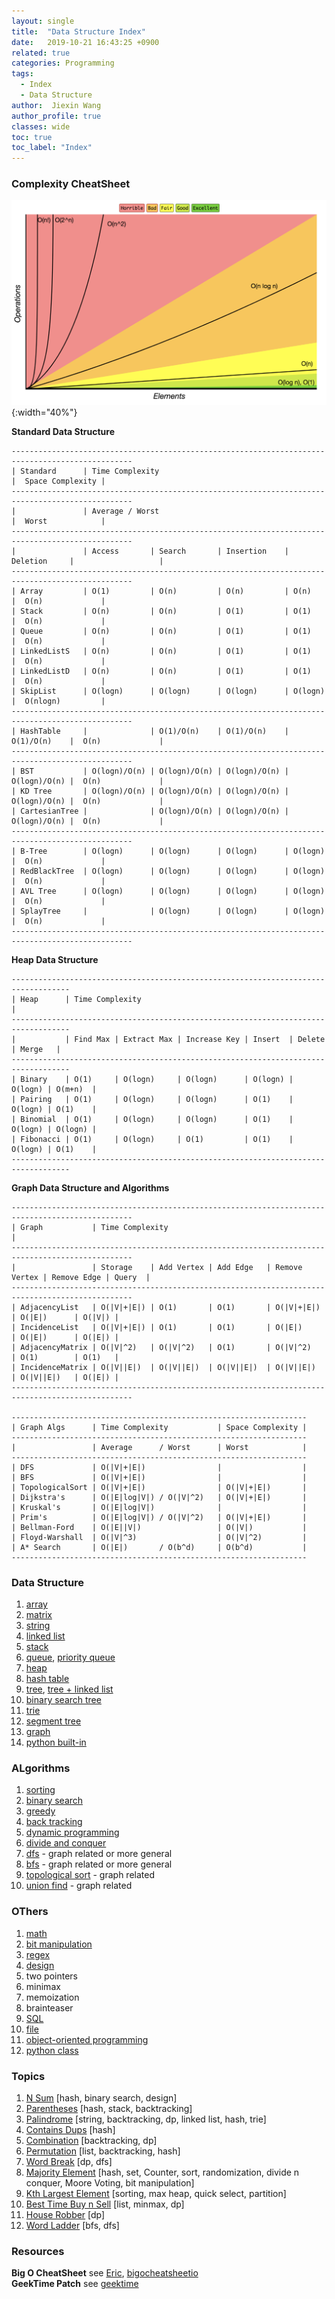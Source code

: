 ```yaml
---
layout: single
title:  "Data Structure Index"
date:   2019-10-21 16:43:25 +0900
related: true
categories: Programming
tags:
  - Index
  - Data Structure
author:  Jiexin Wang
author_profile: true
classes: wide
toc: true
toc_label: "Index"
---
```


### Complexity CheatSheet

![](/assets/images/bigo.png){:width="40%"}  

**Standard Data Structure**  

    -------------------------------------------------------------------------------------------------
    | Standard      | Time Complexity                                           |  Space Complexity |
    -------------------------------------------------------------------------------------------------
    |               | Average / Worst                                           |  Worst            |
    -------------------------------------------------------------------------------------------------
    |               | Access       | Search       | Insertion    | Deletion     |                   |
    -------------------------------------------------------------------------------------------------
    | Array         | O(1)         | O(n)         | O(n)         | O(n)         |  O(n)             |
    | Stack         | O(n)         | O(n)         | O(1)         | O(1)         |  O(n)             |
    | Queue         | O(n)         | O(n)         | O(1)         | O(1)         |  O(n)             |
    | LinkedListS   | O(n)         | O(n)         | O(1)         | O(1)         |  O(n)             |
    | LinkedListD   | O(n)         | O(n)         | O(1)         | O(1)         |  O(n)             |
    | SkipList      | O(logn)      | O(logn)      | O(logn)      | O(logn)      |  O(nlogn)         |
    -------------------------------------------------------------------------------------------------
    | HashTable     |              | O(1)/O(n)    | O(1)/O(n)    | O(1)/O(n)    |  O(n)             |
    -------------------------------------------------------------------------------------------------
    | BST           | O(logn)/O(n) | O(logn)/O(n) | O(logn)/O(n) | O(logn)/O(n) |  O(n)             |
    | KD Tree       | O(logn)/O(n) | O(logn)/O(n) | O(logn)/O(n) | O(logn)/O(n) |  O(n)             |
    | CartesianTree |              | O(logn)/O(n) | O(logn)/O(n) | O(logn)/O(n) |  O(n)             |
    -------------------------------------------------------------------------------------------------
    | B-Tree        | O(logn)      | O(logn)      | O(logn)      | O(logn)      |  O(n)             |
    | RedBlackTree  | O(logn)      | O(logn)      | O(logn)      | O(logn)      |  O(n)             |
    | AVL Tree      | O(logn)      | O(logn)      | O(logn)      | O(logn)      |  O(n)             |
    | SplayTree     |              | O(logn)      | O(logn)      | O(logn)      |  O(n)             |
    -------------------------------------------------------------------------------------------------


**Heap Data Structure**  

    -----------------------------------------------------------------------------------
    | Heap      | Time Complexity                                                     |
    -----------------------------------------------------------------------------------
    |           | Find Max | Extract Max | Increase Key | Insert  | Delete  | Merge   |
    -----------------------------------------------------------------------------------
    | Binary    | O(1)     | O(logn)     | O(logn)      | O(logn) | O(logn) | O(m+n)  |
    | Pairing   | O(1)     | O(logn)     | O(logn)      | O(1)    | O(logn) | O(1)    |
    | Binomial  | O(1)     | O(logn)     | O(logn)      | O(1)    | O(logn) | O(logn) |
    | Fibonacci | O(1)     | O(logn)     | O(1)         | O(1)    | O(logn) | O(1)    |
    -----------------------------------------------------------------------------------


**Graph Data Structure and Algorithms**  

    -------------------------------------------------------------------------------------------------
    | Graph           | Time Complexity                                                             |
    -------------------------------------------------------------------------------------------------
    |                 | Storage    | Add Vertex | Add Edge   | Remove Vertex | Remove Edge | Query  |
    -------------------------------------------------------------------------------------------------
    | AdjacencyList   | O(|V|+|E|) | O(1)       | O(1)       | O(|V|+|E|)    | O(|E|)      | O(|V|) |
    | IncidenceList   | O(|V|+|E|) | O(1)       | O(1)       | O(|E|)        | O(|E|)      | O(|E|) |
    | AdjacencyMatrix | O(|V|^2)   | O(|V|^2)   | O(1)       | O(|V|^2)      | O(1)        | O(1)   |
    | IncidenceMatrix | O(|V||E|)  | O(|V||E|)  | O(|V||E|)  | O(|V||E|)     | O(|V||E|)   | O(|E|) |
    -------------------------------------------------------------------------------------------------

    ------------------------------------------------------------------
    | Graph Algs      | Time Complexity           | Space Complexity |
    ------------------------------------------------------------------
    |                 | Average      / Worst      | Worst            |
    ------------------------------------------------------------------
    | DFS             | O(|V|+|E|)                |                  |
    | BFS             | O(|V|+|E|)                |                  |
    | TopologicalSort | O(|V|+|E|)                | O(|V|+|E|)       |
    | Dijkstra's      | O(|E|log|V|) / O(|V|^2)   | O(|V|+|E|)       |
    | Kruskal's       | O(|E|log|V|)              |                  |
    | Prim's          | O(|E|log|V|) / O(|V|^2)   | O(|V|+|E|)       |
    | Bellman-Ford    | O(|E||V|)                 | O(|V|)           |
    | Floyd-Warshall  | O(|V|^3)                  | O(|V|^2)         |
    | A* Search       | O(|E|)       / O(b^d)     | O(b^d)           |
    ------------------------------------------------------------------


### Data Structure

1.	[array](https://ha5ha6.github.io/judy_blog/programming/2019/10/29/data-structrue-list.html)
2.	[matrix](https://ha5ha6.github.io/judy_blog/programming/2019/10/29/data-structrue-matrix.html)
3.	[string](https://ha5ha6.github.io/judy_blog/programming/2019/10/26/data-structrue-string.html)
4.	[linked list](https://ha5ha6.github.io/judy_blog/programming/2019/11/08/data-structrue-linkedlist.html)
5.	[stack](https://ha5ha6.github.io/judy_blog/programming/2019/11/13/data-structrue-stack.html)
6.	[queue](https://ha5ha6.github.io/judy_blog/programming/2019/10/27/data-structrue-queue.html), [priority queue](https://ha5ha6.github.io/judy_blog/programming/2019/12/02/data-structrue-priorityqueue.html)
7.	[heap](https://ha5ha6.github.io/judy_blog/programming/2019/11/30/data-structrue-heap.html)
8.	[hash table](https://ha5ha6.github.io/judy_blog//programming/2019/11/14/data-structrue-hash.html)
9.	[tree](https://ha5ha6.github.io/judy_blog/programming/2019/10/21/data-structrue-tree.html), [tree + linked list](https://ha5ha6.github.io/judy_blog/programming/2019/10/23/data-structrue-tree-linkedlist.html)
10. [binary search tree](https://ha5ha6.github.io/judy_blog/programming/2019/10/21/data-structrue-bst.html)
11. [trie](https://ha5ha6.github.io/judy_blog/programming/2019/11/29/data-structrue-tree-trie.html)
12. [segment tree](https://ha5ha6.github.io/judy_blog/programming/2019/12/03/data-structrue-segmenttree.html)
13. [graph](https://ha5ha6.github.io/judy_blog/programming/2019/11/01/data-structrue-graph.html)
14. [python built-in](https://ha5ha6.github.io/judy_blog/programming/2019/11/12/data-structrue-python-builtin.html)

### ALgorithms

1.	[sorting](https://ha5ha6.github.io/judy_blog/programming/2019/11/14/algorithm-sorting.html)
2.	[binary search](https://ha5ha6.github.io/judy_blog/programming/2019/11/13/algorithm-binarysearch.html)
3.	[greedy]()
4.	[back tracking](https://ha5ha6.github.io/judy_blog/programming/2019/11/13/algorithm-backtracking.html)
5.	[dynamic programming](https://ha5ha6.github.io/judy_blog/programming/2019/10/23/algorithm-dp.html)
6.	[divide and conquer](https://ha5ha6.github.io/judy_blog/programming/2019/12/03/algorithm-dividenconquer.html)  
7.  [dfs](https://ha5ha6.github.io/judy_blog/programming/2019/10/31/algorithm-dfs.html) - graph related or more general
8.  [bfs](https://ha5ha6.github.io/judy_blog/programming/2019/10/27/algorithm-bfs.html) - graph related or more general
9.  [topological sort](https://ha5ha6.github.io/judy_blog/programming/2019/11/20/algorithm-topological.html) - graph related
10. [union find](https://ha5ha6.github.io/judy_blog/programming/2019/12/02/algorithm-unionfind.html) - graph related

### OThers

1.	[math](https://ha5ha6.github.io/judy_blog/programming/2019/11/12/others-math.html)
2.	[bit manipulation](https://ha5ha6.github.io/judy_blog/programming/2019/11/02/others-bit-manipulation.html)
3.	[regex](https://ha5ha6.github.io/judy_blog/programming/2019/11/18/others-regex.html)
4.  [design](https://ha5ha6.github.io/judy_blog/programming/2019/11/15/others-design.html)
5.	two pointers
6.	minimax
7.	memoization
8.  brainteaser
9.  [SQL](https://ha5ha6.github.io/judy_blog/programming/2019/11/15/others-sql.html)
10. [file](https://ha5ha6.github.io/judy_blog/programming/2019/11/18/others-file.html)  
11. [object-oriented programming](https://ha5ha6.github.io/judy_blog/programming/2019/12/03/others-oop.html#object-copying)
12. [python class](https://ha5ha6.github.io/judy_blog/programming/2019/12/06/others-pythonclass.html)

### Topics

1.  [N Sum](https://ha5ha6.github.io/judy_blog/programming/2019/10/25/topics.html#n-sum---3-questions) [hash, binary search, design]
2.  [Parentheses](https://ha5ha6.github.io/judy_blog/programming/2019/10/25/topics.html#parentheses---2-questions) [hash, stack, backtracking]
3.  [Palindrome](https://ha5ha6.github.io/judy_blog/programming/2019/10/25/topics.html#palindrome---10-questions) [string, backtracking, dp, linked list, hash, trie]
4.  [Contains Dups](https://ha5ha6.github.io/judy_blog/programming/2019/10/25/topics.html#contains-dups---3-questions) [hash]
5.  [Combination](https://ha5ha6.github.io/judy_blog/programming/2019/10/25/topics.html#combination---7-questions) [backtracking, dp]
6.  [Permutation](https://ha5ha6.github.io/judy_blog/programming/2019/10/25/topics.html#permutation---6-questions) [list, backtracking, hash]
7.  [Word Break](https://ha5ha6.github.io/judy_blog/programming/2019/10/25/topics.html#word-break-iii) [dp, dfs]
8.  [Majority Element](https://ha5ha6.github.io/judy_blog/programming/2019/10/25/topics.html#majority-elements---8-solutions) [hash, set, Counter, sort, randomization, divide n conquer, Moore Voting, bit manipulation]
9.  [Kth Largest Element](https://ha5ha6.github.io/judy_blog/programming/2019/10/25/topics.html#kth-largest-element---4-solutions) [sorting, max heap, quick select, partition]
10. [Best Time Buy n Sell](https://ha5ha6.github.io/judy_blog/programming/2019/10/25/topics.html#best-time-buy-n-sell-iiiiiiiv) [list, minmax, dp]  
11. [House Robber](https://ha5ha6.github.io/judy_blog/programming/2019/10/25/topics.html#house-robber-iii) [dp]
12. [Word Ladder](https://ha5ha6.github.io/judy_blog/programming/2019/10/25/topics.html#word-ladder-iii) [bfs, dfs]




### Resources

**Big O CheatSheet** see [Eric](https://www.bigocheatsheet.com/), [bigocheatsheetio](https://bigocheatsheet.io/?dark-mode=false)  
**GeekTime Patch** see [geektime](https://time.geekbang.org/column/article/39922)
